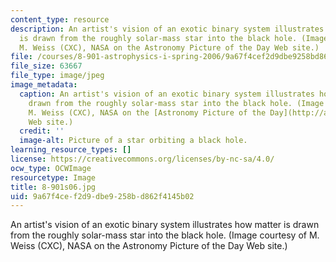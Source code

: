 ```yaml
---
content_type: resource
description: An artist's vision of an exotic binary system illustrates how matter
  is drawn from the roughly solar-mass star into the black hole. (Image courtesy of
  M. Weiss (CXC), NASA on the Astronomy Picture of the Day Web site.)
file: /courses/8-901-astrophysics-i-spring-2006/9a67f4cef2d9dbe9258bd862f4145b02_8-901s06.jpg
file_size: 63667
file_type: image/jpeg
image_metadata:
  caption: An artist's vision of an exotic binary system illustrates how matter is
    drawn from the roughly solar-mass star into the black hole. (Image courtesy of
    M. Weiss (CXC), NASA on the [Astronomy Picture of the Day](http://antwrp.gsfc.nasa.gov/apod/ap060701.html)
    Web site.)
  credit: ''
  image-alt: Picture of a star orbiting a black hole.
learning_resource_types: []
license: https://creativecommons.org/licenses/by-nc-sa/4.0/
ocw_type: OCWImage
resourcetype: Image
title: 8-901s06.jpg
uid: 9a67f4ce-f2d9-dbe9-258b-d862f4145b02
---
```

An artist's vision of an exotic binary system illustrates how matter is drawn from the roughly solar-mass star into the black hole. (Image courtesy of M. Weiss (CXC), NASA on the Astronomy Picture of the Day Web site.)